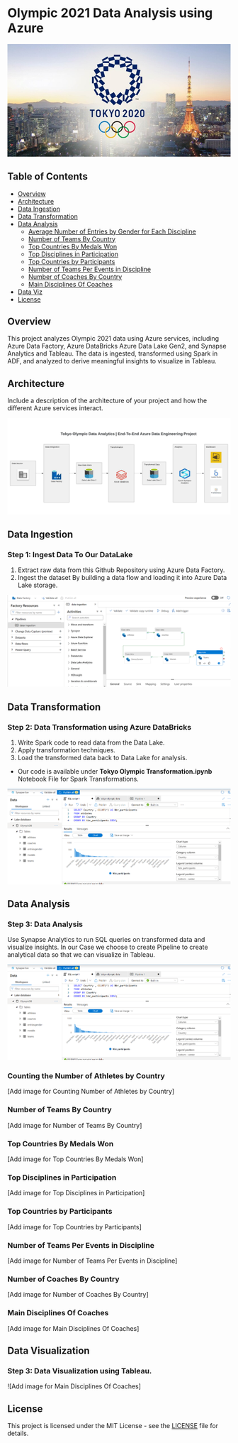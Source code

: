 # Olympic 2021 Data Analysis using Azure
![](Images/dataset-cover.jpg)
## Table of Contents
- [Overview](#overview)
- [Architecture](#architecture)
- [Data Ingestion](#data-ingestion)
- [Data Transformation](#data-transformation)
- [Data Analysis](#data-analysis)
  - [Average Number of Entries by Gender for Each Discipline](#average-number-of-entries-by-gender-for-each-discipline)
  - [Number of Teams By Country](#number-of-teams-by-country)
  - [Top Countries By Medals Won](#top-countries-by-medals-won)
  - [Top Disciplines in Participation](#top-disciplines-in-participation)
  - [Top Countries by Participants](#top-countries-by-participants)
  - [Number of Teams Per Events in Discipline](#number-of-teams-per-events-in-discipline)
  - [Number of Coaches By Country](#number-of-coaches-by-country)
  - [Main Disciplines Of Coaches](#main-disciplines-of-coaches)
- [Data Viz](#data-analysis)
- [License](#license)

## Overview

This project analyzes Olympic 2021 data using Azure services, including Azure Data Factory, Azure DataBricks Azure Data Lake Gen2, and Synapse Analytics and Tableau. The data is ingested, transformed using Spark in ADF, and analyzed to derive meaningful insights to visualize in Tableau.

## Architecture

Include a description of the architecture of your project and how the different Azure services interact. 

![](Images/Architecture.png)
## Data Ingestion

### Step 1: Ingest Data To Our DataLake

1. Extract raw data from this Github Repository using Azure Data Factory.
2. Ingest the dataset By building a data flow and loading it into Azure Data Lake storage. 

![](Images/DataIngestion.png)

## Data Transformation

### Step 2: Data Transformation using Azure DataBricks

1. Write Spark code to read data from the Data Lake.
2. Apply transformation techniques.
3. Load the transformed data back to Data Lake for analysis.
- Our code is available under **Tokyo Olympic Transformation.ipynb** Notebook File for Spark Transformations.

![](Images/DataAnalytics.png)

## Data Analysis

### Step 3: Data Analysis

Use Synapse Analytics to run SQL queries on transformed data and visualize insights.
In our Case we choose to create Pipeline to create analytical data so that we can visualize in Tableau.

![](Images/DataAnalytics.png)


### Counting the Number of Athletes by Country

[Add image for Counting Number of Athletes by Country]


### Number of Teams By Country

[Add image for Number of Teams By Country]


### Top Countries By Medals Won

[Add image for Top Countries By Medals Won]

### Top Disciplines in Participation

[Add image for Top Disciplines in Participation]


### Top Countries by Participants

[Add image for Top Countries by Participants]


### Number of Teams Per Events in Discipline

[Add image for Number of Teams Per Events in Discipline]


### Number of Coaches By Country

[Add image for Number of Coaches By Country]


### Main Disciplines Of Coaches

[Add image for Main Disciplines Of Coaches]

## Data Visualization

### Step 3: Data Visualization using Tableau.

![Add image for Main Disciplines Of Coaches]


## License

This project is licensed under the MIT License - see the [LICENSE](LICENSE) file for details.
